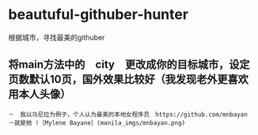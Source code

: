 # beautuful-githuber-hunter
根据城市，寻找最美的githuber

## 将main方法中的　city　更改成你的目标城市，设定页数默认10页，国外效果比较好（我发现老外更喜欢用本人头像）
    －　我以马尼拉为例子，个人认为最美的本地女程序员　https://github.com/mnbayan　
    －就是她 !［Mylene Bayane］(manila_imgs/mnbayan.png)
